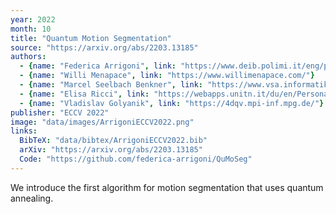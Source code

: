 ```yaml
---
year: 2022
month: 10
title: "Quantum Motion Segmentation"
source: "https://arxiv.org/abs/2203.13185"
authors:
  - {name: "Federica Arrigoni", link: "https://www.deib.polimi.it/eng/people/details/765978"}
  - {name: "Willi Menapace", link: "https://www.willimenapace.com/"}
  - {name: "Marcel Seelbach Benkner", link: "https://www.vsa.informatik.uni-siegen.de/en/seelbach-marcel"}
  - {name: "Elisa Ricci", link: "https://webapps.unitn.it/du/en/Persona/PER0126701/Didattica"}
  - {name: "Vladislav Golyanik", link: "https://4dqv.mpi-inf.mpg.de/"}
publisher: "ECCV 2022"
image: "data/images/ArrigoniECCV2022.png"
links:
  BibTeX: "data/bibtex/ArrigoniECCV2022.bib"
  arXiv: "https://arxiv.org/abs/2203.13185"
  Code: "https://github.com/federica-arrigoni/QuMoSeg"
---
```

We introduce the first algorithm for motion segmentation that uses quantum annealing.
